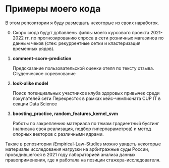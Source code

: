 # Примеры моего кода

В этом репозитории я буду размещать некоторые из своих наработок.

0. Скоро сюда будут добавлены файлы моего курсового проекта 2021-2022 гг. по прогнозированию спроса в сети розничных магазинов по данным чеков (стек: рекуррентные сетки и кластеризация временных рядов).

1. **comment-score-prediction**

    Предсказание пользовательской оценки отеля по тексту отзыва. Студенческое соревнование

2. **look-alike model**
 
    Поиск потенциальных участников клуба здоровых привычек среди покупателей сети Перекресток в рамках кейс-чемпионата CUP IT в секции Data Science 

3. **boosting_practice, random_features_kernel_svm**

    Работы по закреплению материала по темам градиентный бустинг (написана своя реализация, подбор гиперпараметров) и метод опорных векторов с различными ядрами.

Также в репозитории /Empirical-Law-Studies можно увидеть некоторые материалы исследования нагрузки на арбитражные суды России, проводившегося в 2021 году лабораторией анализа данных правоприменения, где я работала на позиции стажера-исследователя. 
